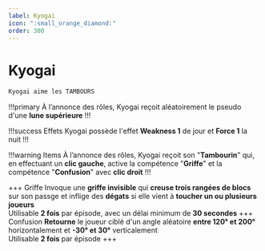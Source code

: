 ```yaml
---
label: Kyogai
icon: ":small_orange_diamond:"
order: 300
---
```


# Kyogai

```txt
Kyogai aime les TAMBOURS
```

!!!primary
À l’annonce des rôles, Kyogai reçoit aléatoirement le pseudo d'une **lune supérieure**
!!!

!!!success Effets
Kyogai possède l'effet **Weakness 1** de jour et **Force 1** la nuit
!!!

!!!warning Items
À l’annonce des rôles, Kyogai reçoit son "**Tambourin**" qui, en effectuant un **clic gauche**, 
active la compétence "**Griffe**" et la compétence "**Confusion**" avec **clic droit**
!!!

+++ Griffe
Invoque une **griffe invisible** qui **creuse trois rangées de blocs** sur son passge et inflige des **dégats** si elle vient à **toucher un ou plusieurs joueurs** <br>
Utilisable **2 fois** par épisode, avec un délai minimum de **30 secondes**
+++ Confusion
**Retourne** le joueur ciblé d'un angle aléatoire **entre 120° et 200°** horizontalement et **-30° et 30°** verticalement <br>
Utilisable **2 fois** par épisode
+++

